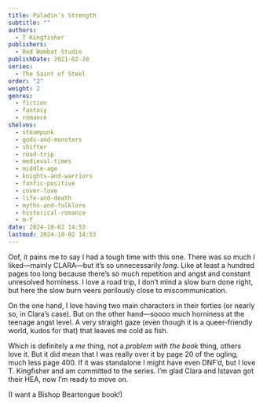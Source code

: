 ```yaml
---
title: Paladin’s Strength
subtitle: ""
authors:
  - T Kingfisher
publishers:
  - Red Wombat Studio
publishDate: 2021-02-28
series:
  - The Saint of Steel
order: "2"
weight: 2
genres:
  - fiction
  - fantasy
  - romance
shelves:
  - steampunk
  - gods-and-monsters
  - shifter
  - road-trip
  - medieval-times
  - middle-age
  - knights-and-warriors
  - fanfic-positive
  - cover-love
  - life-and-death
  - myths-and-folklore
  - historical-romance
  - m-f
date: 2024-10-02 14:53
lastmod: 2024-10-02 14:53
---
```

Oof, it pains me to say I had a tough time with this one. There was so much I liked—mainly CLARA—but it’s so unnecessarily _long_. Like at least a hundred pages too long because there’s so much repetition and angst and constant unresolved horniness. I love a road trip, I don’t mind a slow burn done right, but here the slow burn veers perilously close to miscommunication.

On the one hand, I love having two main characters in their forties (or nearly so, in Clara’s case). But on the other hand—soooo much horniness at the teenage angst level. A very straight gaze (even though it is a queer-friendly world, kudos for that) that leaves me cold as fish. 

Which is definitely a _me_ thing, not a _problem with the book_ thing, others love it. But it did mean that I was really over it by page 20 of the ogling, much less page 400. If it was standalone I might have even DNF’d, but I love T. Kingfisher and am committed to the series. I’m glad Clara and Istavan got their HEA, now I’m ready to move on. 

(I want a Bishop Beartongue book!)
